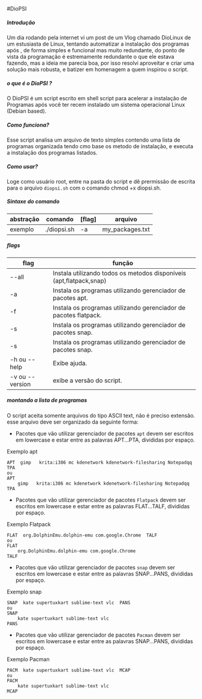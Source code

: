 #DioPSI
##### Introdução
   Um dia rodando pela internet vi um post de um Vlog chamado DioLinux  de um estusiasta de Linux, tentando automatizar a instalação dos programas após , de forma simples e funcional mas muito redundante, do ponto de vista da programação é estremamente redundante o que ele estava fazendo, mas a ideia me parecia boa, por isso resolvi aproveitar e criar uma solução mais robusta, e batizer em homenagem a quem inspirou o script.

##### o que é o DioPSI ?
   O DioPSI é um script escrito em shell script para acelerar a instalação de Programas após você ter recem instalado um sistema operacional Linux (Debian based).

##### Como funciona?

   Esse script analisa um arquivo de texto simples contendo uma lista de programas organizada tendo cmo base os metodo de instalação,  e executa a instalação dos programas listados.     

##### Como usar?

   Loge como usuário root, entre na pasta do script e dê prermissão de escrita para o arquivo `diopsi.sh` com o comando chmod +x diopsi.sh.     

##### Sintaxe do comando

abstração | comando  | [flag] | arquivo   
------------- | -------------|------------- | -------------
 exemplo   |./diopsi.sh     | -a    | my_packages.txt

##### flags

flag| função
------------- | -------------
 --all   |   Instala utilizando todos os metodos disponíveis (apt,flatpack,snap)
 -a     |     Instala os programas utilizando gerenciador de pacotes apt.
 -f     |     Instala os programas utilizando gerenciador de pacotes flatpack.
 -s     |      Instala os programas utilizando gerenciador de pacotes snap.
 -s     |      Instala os programas utilizando gerenciador de pacotes snap.
 -h ou --help |     Exibe ajuda.              
 -v ou --version |  exibe a versão do script.

##### montando a lista de programas 

O script aceita somente arquivos do tipo ASCII text, não é preciso extensão. esse arquivo deve ser organizado da seguinte forma:

- Pacotes que vão utilizar gerenciador de pacotes `apt` devem ser escritos em lowercase e estar entre as palavras APT...PTA, divididas por espaço.

Exemplo apt

    APT  gimp   krita:i386 mc kdenetwork kdenetwork-filesharing Notepadqq  TPA
    ou 
    APT
        gimp   krita:i386 mc kdenetwork kdenetwork-filesharing Notepadqq
    TPA

- Pacotes que vão utilizar gerenciador de pacotes `Flatpack` devem ser escritos em lowercase e estar entre as palavras FLAT...TALF, divididas por espaço.

Exemplo Flatpack

    FLAT  org.DolphinEmu.dolphin-emu com.google.Chrome  TALF
    ou 
    FLAT
        org.DolphinEmu.dolphin-emu com.google.Chrome
    TALF

- Pacotes que vão utilizar gerenciador de pacotes `snap` devem ser escritos em lowercase e estar entre as palavras SNAP...PANS, divididas por espaço.

Exemplo snap

    SNAP  kate supertuxkart sublime-text vlc  PANS
    ou 
    SNAP
        kate supertuxkart sublime-text vlc
    PANS

- Pacotes que vão utilizar gerenciador de pacotes `Pacman` devem ser escritos em lowercase e estar entre as palavras SNAP...PANS, divididas por espaço.

Exemplo Pacman

    PACM  kate supertuxkart sublime-text vlc  MCAP
    ou
    PACM
        kate supertuxkart sublime-text vlc
    MCAP


